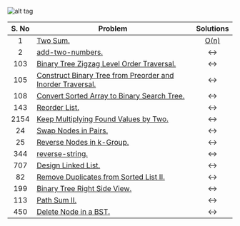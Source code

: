 ![alt tag](https://raw.githubusercontent.com/mandliya/algorithms_and_ds_playground/master/image.jpg)

| S. No | Problem                                                                                                                                                                                                             |           Solutions            |
| :---: | ------------------------------------------------------------------------------------------------------------------------------------------------------------------------------------------------------------------- | :----------------------------: |
|   1   | [Two Sum.](https://leetcode.com/problems/two-sum/)                                                                                                                  | [O(n)](.1-two-sum.cpp) |
|   2   | [add-two-numbers.](https://leetcode.com/problems/add-two-numbers/)                                                                                                  |              <->               |
|   103   | [Binary Tree Zigzag Level Order Traversal.](https://leetcode.com/problems/binary-tree-zigzag-level-order-traversal/)                                                                                            |              <->               |
|   105   | [Construct Binary Tree from Preorder and Inorder Traversal.](https://leetcode.com/problems/construct-binary-tree-from-preorder-and-inorder-traversal/)                                  |              <->               |
|   108   | [Convert Sorted Array to Binary Search Tree.](https://leetcode.com/problems/convert-sorted-array-to-binary-search-tree/)                                                         |              <->               |
|   143   | [Reorder List.](https://leetcode.com/problems/reorder-list/)                                                                                  |              <->               |
|   2154   | [Keep Multiplying Found Values by Two.](https://leetcode.com/problems/keep-multiplying-found-values-by-two/)                                                                        |              <->               |
|   24   | [ Swap Nodes in Pairs.](https://leetcode.com/problems/swap-nodes-in-pairs/)                                         |              <->               |
|   25   | [Reverse Nodes in k-Group.](https://leetcode.com/problems/reverse-nodes-in-k-group/)                                  |              <->               |
|  344   | [reverse-string.](https://leetcode.com/problems/reverse-string/)                                                                                   |              <->               |
|  707  | [Design Linked List.](https://leetcode.com/problems/design-linked-list/)                                                                                                              |              <->               |
|  82   | [Remove Duplicates from Sorted List II.](https://leetcode.com/problems/remove-duplicates-from-sorted-list-ii/)                                                                                       |              <->               |
|  199  | [Binary Tree Right Side View.](https://leetcode.com/problems/binary-tree-right-side-view/)                                                                                       |              <->               |
|  113  | [Path Sum II.](https://leetcode.com/problems/path-sum-ii/)                                                                                       |              <->               |
|  450  | [Delete Node in a BST.](https://leetcode.com/problems/delete-node-in-a-bst/)                                                                                       |              <->               |

